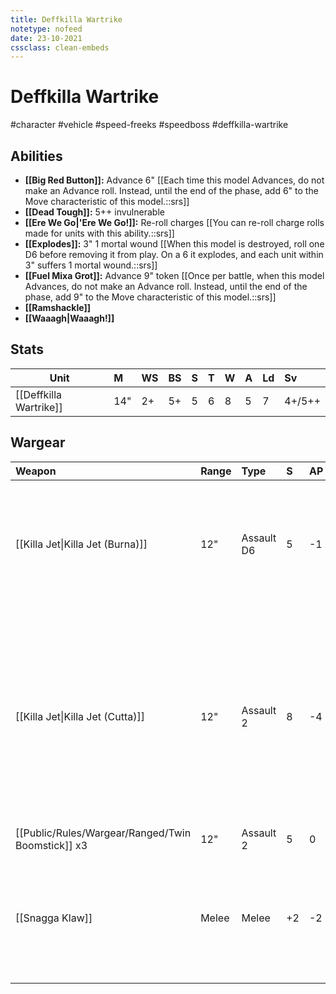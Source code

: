 ```yaml
---
title: Deffkilla Wartrike
notetype: nofeed
date: 23-10-2021
cssclass: clean-embeds
---
```

# Deffkilla Wartrike
#character #vehicle #speed-freeks #speedboss #deffkilla-wartrike

## Abilities

- **[[Big Red Button]]:** Advance 6" [[Each time this model Advances, do not make an Advance roll. Instead, until the end of the phase, add 6" to the Move characteristic of this model.::srs]]
- **[[Dead Tough]]:** 5++ invulnerable
- **[[Ere We Go\|'Ere We Go!]]:** Re-roll charges [[You can re-roll charge rolls made for units with this ability.::srs]]
- **[[Explodes]]:** 3" 1 mortal wound [[When this model is destroyed, roll one D6 before removing it from play. On a 6 it explodes, and each unit within 3" suffers 1 mortal wound.::srs]]
- **[[Fuel Mixa Grot]]:** Advance 9" token [[Once per battle, when this model Advances, do not make an Advance roll. Instead, until the end of the phase, add 9" to the Move characteristic of this model.::srs]]
- **[[Ramshackle]]**
- **[[Waaagh\|Waaagh!]]**

## Stats

| Unit                   | M   | WS  | BS  | S   | T   | W   | A   | Ld  | Sv     |
| ---------------------- |:--- |:--- |:--- |:--- |:--- |:--- |:--- |:--- |:------ |
| [[Deffkilla Wartrike]] | 14" | 2+  | 5+  | 5   | 6   | 8   | 5   | 7   | 4+/5++ |

## Wargear

| Weapon                           | Range | Type       | S   | AP  | D   | Abilities                                                                                                                                                                  |
|:-------------------------------- |:----- |:---------- |:--- |:--- |:--- |:-------------------------------------------------------------------------------------------------------------------------------------------------------------------------- |
| [[Killa Jet\|Killa Jet (Burna)]] | 12"   | Assault D6 | 5   | -1  | 1   | Flamer[[Each time an attack is made with this weapon profile, that attack automatically hits the target.::srs]]                                                            |
| [[Killa Jet\|Killa Jet (Cutta)]] | 12"   | Assault 2  | 8   | -4  | D6  | Half range: D6+2 damage extra[[Each time an attack made with this weapon profile targets a unit within half range, that attack has a Damage characteristic of D6+2.::srs]] |
| [[Public/Rules/Wargear/Ranged/Twin Boomstick]] x3            | 12"   | Assault 2  | 5   | 0   | 1   | -                                                                                                                                                                          |
| [[Snagga Klaw]]                  | Melee | Melee      | +2  | -2  | 2   | Re-roll all wounds [[Each time an attack is made with this weapon, you can re-roll the wound roll.::srs]]                                                                  | 